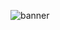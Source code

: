 ![banner](https://user-images.githubusercontent.com/119854821/228452625-224e29e6-af08-42f0-bf2b-3bea9cb72325.png)
